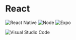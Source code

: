 # React
![React Native](https://img.shields.io/badge/React%20Native-black?logo=react&style=for-the-badge&logoColor=61DAFB)
![Node](https://img.shields.io/badge/Node-black?logo=nodedotjs&style=for-the-badge&logoColor=339933)
![Expo](https://img.shields.io/badge/Expo-white?logo=expo&style=for-the-badge&logoColor=000020)

![Visual Studio Code](https://img.shields.io/badge/Visual%20Studio%20Code-black?logo=visualstudiocode&style=for-the-badge&logoColor=007ACC)
